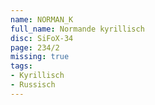 ```yaml
---
name: NORMAN_K
full_name: Normande kyrillisch
disc: SiFoX-34
page: 234/2
missing: true
tags:
- Kyrillisch
- Russisch
---
```

